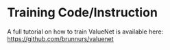 # Training Code/Instruction
A full tutorial on how to train ValueNet is available here: https://github.com/brunnurs/valuenet 
